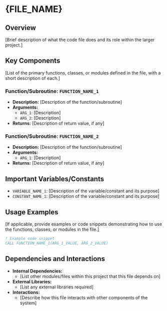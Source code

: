 # {FILE_NAME}

## Overview

[Brief description of what the code file does and its role within the larger project.]

## Key Components

[List of the primary functions, classes, or modules defined in the file, with a short description of each.]

### Function/Subroutine: `FUNCTION_NAME_1`
- **Description:** [Description of the function/subroutine]
- **Arguments:**
    - `ARG_1`: [Description]
    - `ARG_2`: [Description]
- **Returns:** [Description of return value, if any]

### Function/Subroutine: `FUNCTION_NAME_2`
- **Description:** [Description of the function/subroutine]
- **Arguments:**
    - `ARG_1`: [Description]
- **Returns:** [Description of return value, if any]

## Important Variables/Constants

- `VARIABLE_NAME_1`: [Description of the variable/constant and its purpose]
- `CONSTANT_NAME_1`: [Description of the variable/constant and its purpose]

## Usage Examples

[If applicable, provide examples or code snippets demonstrating how to use the functions, classes, or modules in the file.]

```fortran
! Example code snippet
CALL FUNCTION_NAME_1(ARG_1_VALUE, ARG_2_VALUE)
```

## Dependencies and Interactions

- **Internal Dependencies:**
    - [List other modules/files within this project that this file depends on]
- **External Libraries:**
    - [List any external libraries required]
- **Interactions:**
    - [Describe how this file interacts with other components of the system]
```
